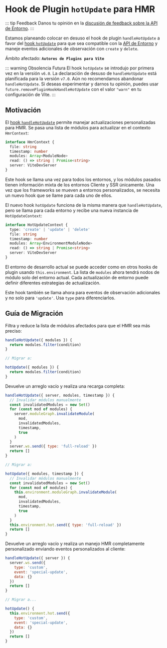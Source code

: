 # Hook de Plugin `hotUpdate` para HMR

::: tip Feedback
Danos tu opinión en la [discusión de feedback sobre la API de Entorno](https://github.com/vitejs/vite/discussions/16358).
:::

Estamos planeando colocar en desuso el hook de plugin `handleHotUpdate` a favor del [hook `hotUpdate`](/guide/api-environment#the-hotupdate-hook) para que sea compatible con la [API de Entorno](/guide/api-environment.md) y maneje eventos adicionales de observación con `create` y `delete`.

Ámbito afectado: **`Autores de Plugins para Vite`**

::: warning Obsolencia Futura
El hook `hotUpdate` se introdujo por primera vez en la versión `v6.0`. La declaración de desuso de `handleHotUpdate` está planificada para la versión `v7.0`. Aún no recomendamos abandonar `handleHotUpdate`. Si deseas experimentar y darnos tu opinión, puedes usar `future.removePluginHookHandleHotUpdate` con el valor `"warn"` en tu configuración de Vite.
:::

## Motivación

El [hook `handleHotUpdate`](/guide/api-plugin.md#handlehotupdate) permite manejar actualizaciones personalizadas para HMR. Se pasa una lista de módulos para actualizar en el contexto `HmrContext`:

```ts
interface HmrContext {
  file: string
  timestamp: number
  modules: Array<ModuleNode>
  read: () => string | Promise<string>
  server: ViteDevServer
}
```

Este hook se llama una vez para todos los entornos, y los módulos pasados tienen información mixta de los entornos Cliente y SSR únicamente. Una vez que los frameworks se mueven a entornos personalizados, se necesita un nuevo hook que se llame para cada uno de ellos.

El nuevo hook `hotUpdate` funciona de la misma manera que `handleHotUpdate`, pero se llama para cada entorno y recibe una nueva instancia de `HotUpdateContext`:

```ts
interface HotUpdateContext {
  type: 'create' | 'update' | 'delete'
  file: string
  timestamp: number
  modules: Array<EnvironmentModuleNode>
  read: () => string | Promise<string>
  server: ViteDevServer
}
```

El entorno de desarrollo actual se puede acceder como en otros hooks de plugin usando `this.environment`. La lista de `modules` ahora tendrá nodos de módulo solo del entorno actual. Cada actualización de entorno puede definir diferentes estrategias de actualización.

Este hook también se llama ahora para eventos de observación adicionales y no solo para `'update'`. Usa `type` para diferenciarlos.

## Guía de Migración

Filtra y reduce la lista de módulos afectados para que el HMR sea más preciso:

```js
handleHotUpdate({ modules }) {
  return modules.filter(condition)
}

// Migrar a:

hotUpdate({ modules }) {
  return modules.filter(condition)
}
```

Devuelve un arreglo vacío y realiza una recarga completa:

```js
handleHotUpdate({ server, modules, timestamp }) {
  // Invalidar módulos manualmente
  const invalidatedModules = new Set()
  for (const mod of modules) {
    server.moduleGraph.invalidateModule(
      mod,
      invalidatedModules,
      timestamp,
      true
    )
  }
  server.ws.send({ type: 'full-reload' })
  return []
}

// Migrar a:

hotUpdate({ modules, timestamp }) {
  // Invalidar módulos manualmente
  const invalidatedModules = new Set()
  for (const mod of modules) {
    this.environment.moduleGraph.invalidateModule(
      mod,
      invalidatedModules,
      timestamp,
      true
    )
  }
  this.environment.hot.send({ type: 'full-reload' })
  return []
}
```

Devuelve un arreglo vacío y realiza un manejo HMR completamente personalizado enviando eventos personalizados al cliente:

```js
handleHotUpdate({ server }) {
  server.ws.send({
    type: 'custom',
    event: 'special-update',
    data: {}
  })
  return []
}

// Migrar a...

hotUpdate() {
  this.environment.hot.send({
    type: 'custom',
    event: 'special-update',
    data: {}
  })
  return []
}
```
